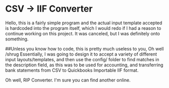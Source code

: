 # CSV -> IIF Converter
Hello, this is a fairly simple program and the actual input template accepted is hardcoded into the program itself, which 
I would redo if I had a reason to continue working on this project. It was canceled, but I was definitely onto something. 

##Unless you know how to code, this is pretty much useless to you, Oh well /shrug
Essentially, I was going to design it to accept a variety of different input layouts/templates, and then use the config/ folder to find matches in the description field, as this was to be used for accounting, and transferring bank statements from CSV to Quickbooks Importable IIF format.

Oh well, RIP Converter. I'm sure you can find another online. 
